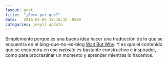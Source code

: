 ```yaml
---
layout: post
title:  "¿Pero por qué?"
date:   2016-01-04 18:10:32 -0500
categories: jekyll update
---
```

Simplemente porque es una buena idea hacer una traducción de lo que se encuentra
en el blog-que-no-es-blog [Wait But Why][wait-but-why]. Y es que el contenido 
que se encuentra en ese _website_ es bastante constructivo e inspirador, como
para procrastinar un momento y aprender mientras lo hacemos.

[wait-but-why]: http://waitbutwhy.com/